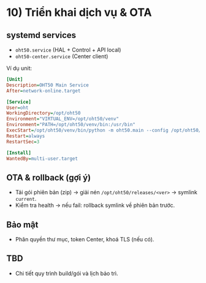 # 10) Triển khai dịch vụ & OTA

## systemd services
- `oht50.service` (HAL + Control + API local)
- `oht50-center.service` (Center client)

Ví dụ unit:
```ini
[Unit]
Description=OHT50 Main Service
After=network-online.target

[Service]
User=oht
WorkingDirectory=/opt/oht50
Environment="VIRTUAL_ENV=/opt/oht50/venv"
Environment="PATH=/opt/oht50/venv/bin:/usr/bin"
ExecStart=/opt/oht50/venv/bin/python -m oht50.main --config /opt/oht50/config/system.yaml
Restart=always
RestartSec=3

[Install]
WantedBy=multi-user.target
```

## OTA & rollback (gợi ý)
- Tải gói phiên bản (zip) → giải nén `/opt/oht50/releases/<ver>` → symlink `current`.
- Kiểm tra health → nếu fail: rollback symlink về phiên bản trước.

## Bảo mật
- Phân quyền thư mục, token Center, khoá TLS (nếu có).

## TBD
- Chi tiết quy trình build/gói và lịch bảo trì.

